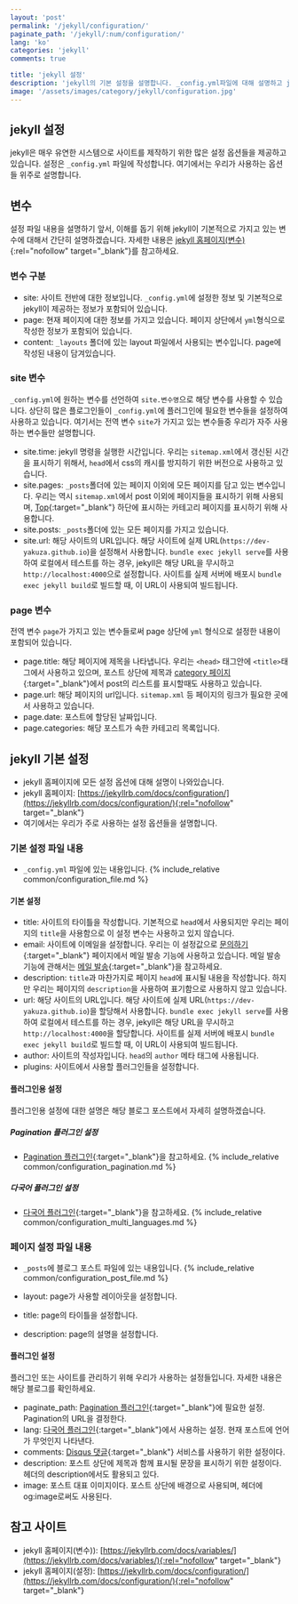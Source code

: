 ```yaml
---
layout: 'post'
permalink: '/jekyll/configuration/'
paginate_path: '/jekyll/:num/configuration/'
lang: 'ko'
categories: 'jekyll'
comments: true

title: 'jekyll 설정'
description: 'jekyll의 기본 설정을 설명합니다. _config.yml파일에 대해 설명하고 jekyll안에서 사용 가능한 변수들에 대해서 설명합니다.'
image: '/assets/images/category/jekyll/configuration.jpg'
---
```


## jekyll 설정
jekyll은 매우 유연한 시스템으로 사이트를 제작하기 위한 많은 설정 옵션들을 제공하고 있습니다. 설정은 ```_config.yml``` 파일에 작성합니다. 여기에서는 우리가 사용하는 옵션들 위주로 설명합니다.

## 변수
설정 파일 내용을 설명하기 앞서, 이해를 돕기 위해 jekyll이 기본적으로 가지고 있는 변수에 대해서 간단히 설명하겠습니다. 자세한 내용은 [jekyll 홈페이지(변수)](https://jekyllrb.com/docs/variables/){:rel="nofollow" target="_blank"}를 참고하세요.

### 변수 구분
- site: 사이트 전반에 대한 정보입니다. ```_config.yml```에 설정한 정보 및 기본적으로 jekyll이 제공하는 정보가 포함되어 있습니다.
- page: 현재 페이지에 대한 정보를 가지고 있습니다. 페이지 상단에서 ```yml```형식으로 작성한 정보가 포함되어 있습니다.
- content: ```_layouts``` 폴더에 있는 layout 파일에서 사용되는 변수입니다. page에 작성된 내용이 담겨있습니다.

### site 변수
```_config.yml```에 원하는 변수를 선언하여 ```site.변수명```으로 해당 변수를 사용할 수 있습니다. 상단히 많은 플로그인들이 ```_config.yml```에 플러그인에 필요한 변수들을 설정하여 사용하고 있습니다.
여기서는 전역 변수 ```site```가 가지고 있는 변수들중 우리가 자주 사용하는 변수들만 설명합니다.

- site.time: jekyll 명령을 실행한 시간입니다. 우리는 ```sitemap.xml```에서 갱신된 시간을 표시하기 위해서, ```head```에서 css의 캐시를 방지하기 위한 버전으로 사용하고 있습니다.
- site.pages: ```_posts```폴더에 있는 페이지 이외에 모든 페이지를 담고 있는 변수입니다. 우리는 역시 ```sitemap.xml```에서 post 이외에 페이지들을 표시하기 위해 사용되며, [Top]({{site.url}}){:target="_blank"} 하단에 표시하는 카테고리 페이지를 표시하기 위해 사용합니다.
- site.posts: ```_posts```폴더에 있는 모든 페이지를 가지고 있습니다.
- site.url: 해당 사이트의 URL입니다. 해당 사이트에 실제 URL(```https://dev-yakuza.github.io```)을 설정해서 사용합니다. ```bundle exec jekyll serve```를 사용하여 로컬에서 테스트를 하는 경우, jekyll은 해당 URL을 무시하고 ```http://localhost:4000```으로 설정합니다. 사이트를 실제 서버에 배포시 ```bundle exec jekyll build```로 빌드할 때, 이 URL이 사용되여 빌드됩니다.

### page 변수
전역 변수 ```page```가 가지고 있는 변수들로써 page 상단에 ```yml``` 형식으로 설정한 내용이 포함되어 있습니다.

- page.title: 해당 페이지에 제목을 나타냅니다. 우리는 ```<head>``` 태그안에 ```<title>```태그에서 사용하고 있으며, 포스트 상단에 제목과 [category 페이지]({{site.url}}/{{page.categories}}/){:target="_blank"}에서 post의 리스트를 표시할때도 사용하고 있습니다.
- page.url: 해당 페이지의 url입니다. ```sitemap.xml``` 등 페이지의 링크가 필요한 곳에서 사용하고 있습니다.
- page.date: 포스트에 할당된 날짜입니다.
- page.categories: 해당 포스트가 속한 카테고리 목록입니다.

## jekyll 기본 설정
- jekyll 홈페이지에 모든 설정 옵션에 대해 설명이 나와있습니다.
- jekyll 홈페이지: [https://jekyllrb.com/docs/configuration/](https://jekyllrb.com/docs/configuration/){:rel="nofollow" target="_blank"}
- 여기에서는 우리가 주로 사용하는 설정 옵션들을 설명합니다.

### 기본 설정 파일 내용
- ```_config.yml``` 파일에 있는 내용입니다.
{% include_relative common/configuration_file.md %}

#### 기본 설정
- title: 사이트의 타이틀을 작성합니다. 기본적으로 ```head```에서 사용되지만 우리는 페이지의 ```title```을 사용함으로 이 설정 변수는 사용하고 있지 않습니다.
- email: 사이트에 이메일을 설정합니다. 우리는 이 설정값으로 [문의하기]({{site.url}}/{{page.categories}}/disqus/){:target="_blank"} 페이지에서 메일 발송 기능에 사용하고 있습니다. 메일 발송 기능에 관해서는 [메일 발송]({{site.url}}/{{page.categories}}/send_mail/){:target="_blank"}을 참고하세요.
- description: ```title```과 마찬가지로 페이지 ```head```에 표시될 내용을 작성합니다. 하지만 우리는 페이지의 ```description```을 사용하여 표기함으로 사용하지 않고 있습니다.
- url: 해당 사이트의 URL입니다. 해당 사이트에 실제 URL(```https://dev-yakuza.github.io```)을 할당해서 사용합니다. ```bundle exec jekyll serve```를 사용하여 로컬에서 테스트를 하는 경우, jekyll은 해당 URL을 무시하고 ```http://localhost:4000```을 할당합니다. 사이트를 실제 서버에 배포시 ```bundle exec jekyll build```로 빌드할 때, 이 URL이 사용되여 빌드됩니다.
- author: 사이트의 작성자입니다. ```head```의 ```author``` 메타 태그에 사용됩니다.
- plugins: 사이트에서 사용할 플러그인들을 설정합니다.

#### 플러그인용 설정
플러그인용 설정에 대한 설명은 해당 블로그 포스트에서 자세히 설명하겠습니다.

##### Pagination 플러그인 설정
- [Pagination 플러그인]({{site.url}}/{{page.categories}}/plugin_pagination/){:target="_blank"}을 참고하세요.
{% include_relative common/configuration_pagination.md %}

##### 다국어 플러그인 설정
- [다국어 플러그인]({{site.url}}/{{page.categories}}/plugin_multi_language/){:target="_blank"}을 참고하세요.
{% include_relative common/configuration_multi_languages.md %}

### 페이지 설정 파일 내용
- ```_posts```에 블로그 포스트 파일에 있는 내용입니다.
{% include_relative common/configuration_post_file.md %}

- layout: page가 사용할 레이아웃을 설정합니다.
- title: page의 타이틀을 설정합니다.
- description: page의 설명을 설정합니다.

#### 플러그인 설정
플러그인 또는 사이트를 관리하기 위해 우리가 사용하는 설정들입니다. 자세한 내용은 해당 블로그를 확인하세요.
- paginate_path: [Pagination 플러그인]({{site.url}}/{{page.categories}}/plugin_pagination/){:target="_blank"}에 필요한 설정. Pagination의 URL을 결정한다.
- lang: [다국어 플러그인]({{site.url}}/{{page.categories}}/plugin_multi_language/){:target="_blank"}에서 사용하는 설정. 현재 포스트에 언어가 무엇인지 나타낸다.
- comments: [Disqus 댓글]({{site.url}}/{{page.categories}}/disqus/){:target="_blank"} 서비스를 사용하기 위한 설정이다.
- description: 포스트 상단에 제목과 함께 표시될 문장을 표시하기 위한 설정이다. 헤더의 description에서도 활용되고 있다.
- image: 포스트 대표 이미지이다. 포스트 상단에 배경으로 사용되며, 헤더에 og:image로써도 사용된다.

## 참고 사이트
- jekyll 홈페이지(변수)): [https://jekyllrb.com/docs/variables/](https://jekyllrb.com/docs/variables/){:rel="nofollow" target="_blank"}
- jekyll 홈페이지(설정): [https://jekyllrb.com/docs/configuration/](https://jekyllrb.com/docs/configuration/){:rel="nofollow" target="_blank"}